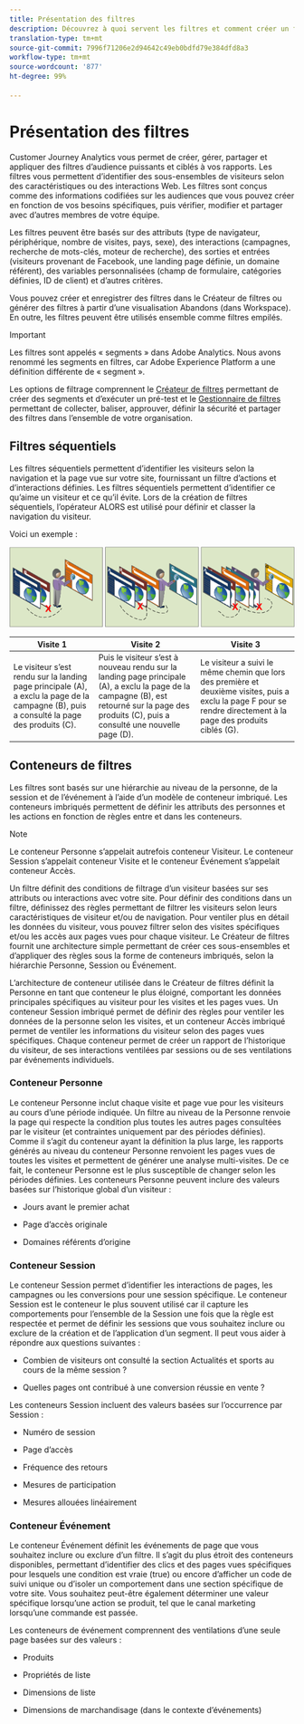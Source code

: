 ```yaml
---
title: Présentation des filtres
description: Découvrez à quoi servent les filtres et comment créer un filtre simple.
translation-type: tm+mt
source-git-commit: 7996f71206e2d94642c49eb0bdfd79e384dfd8a3
workflow-type: tm+mt
source-wordcount: '877'
ht-degree: 99%

---
```



# Présentation des filtres

Customer Journey Analytics vous permet de créer, gérer, partager et appliquer des filtres d’audience puissants et ciblés à vos rapports. Les filtres vous permettent d’identifier des sous-ensembles de visiteurs selon des caractéristiques ou des interactions Web. Les filtres sont conçus comme des informations codifiées sur les audiences que vous pouvez créer en fonction de vos besoins spécifiques, puis vérifier, modifier et partager avec d’autres membres de votre équipe.

Les filtres peuvent être basés sur des attributs (type de navigateur, périphérique, nombre de visites, pays, sexe), des interactions (campagnes, recherche de mots-clés, moteur de recherche), des sorties et entrées (visiteurs provenant de Facebook, une landing page définie, un domaine référent), des variables personnalisées (champ de formulaire, catégories définies, ID de client) et d’autres critères.

Vous pouvez créer et enregistrer des filtres dans le Créateur de filtres ou générer des filtres à partir d’une visualisation Abandons (dans Workspace). En outre, les filtres peuvent être utilisés ensemble comme filtres empilés.

>[!IMPORTANT]
>Les filtres sont appelés « segments » dans Adobe Analytics. Nous avons renommé les segments en filtres, car Adobe Experience Platform a une définition différente de « segment ». 

Les options de filtrage comprennent le [Créateur de filtres](/help/components/filters/create-filters.md) permettant de créer des segments et d’exécuter un pré-test et le [Gestionnaire de filtres](/help/components/filters/manage-filters.md) permettant de collecter, baliser, approuver, définir la sécurité et partager des filtres dans l’ensemble de votre organisation.

## Filtres séquentiels

Les filtres séquentiels permettent d’identifier les visiteurs selon la navigation et la page vue sur votre site, fournissant un filtre d’actions et d’interactions définies. Les filtres séquentiels permettent d’identifier ce qu’aime un visiteur et ce qu’il évite. Lors de la création de filtres séquentiels, l’opérateur ALORS est utilisé pour définir et classer la navigation du visiteur.

Voici un exemple :

![](assets/sequential_fil.png)

| Visite 1 | Visite 2 | Visite 3 |
|---|---|---|
| Le visiteur s’est rendu sur la landing page principale (A), a exclu la page de la campagne (B), puis a consulté la page des produits (C). | Puis le visiteur s’est à nouveau rendu sur la landing page principale (A), a exclu la page de la campagne (B), est retourné sur la page des produits (C), puis a consulté une nouvelle page (D). | Le visiteur a suivi le même chemin que lors des première et deuxième visites, puis a exclu la page F pour se rendre directement à la page des produits ciblés (G). |

## Conteneurs de filtres

Les filtres sont basés sur une hiérarchie au niveau de la personne, de la session et de l’événement à l’aide d’un modèle de conteneur imbriqué. Les conteneurs imbriqués permettent de définir les attributs des personnes et les actions en fonction de règles entre et dans les conteneurs.

>[!NOTE]
>Le conteneur Personne s’appelait autrefois conteneur Visiteur. Le conteneur Session s’appelait conteneur Visite et le conteneur Événement s’appelait conteneur Accès.

Un filtre définit des conditions de filtrage d’un visiteur basées sur ses attributs ou interactions avec votre site. Pour définir des conditions dans un filtre, définissez des règles permettant de filtrer les visiteurs selon leurs caractéristiques de visiteur et/ou de navigation. Pour ventiler plus en détail les données du visiteur, vous pouvez filtrer selon des visites spécifiques et/ou les accès aux pages vues pour chaque visiteur. Le Créateur de filtres fournit une architecture simple permettant de créer ces sous-ensembles et d’appliquer des règles sous la forme de conteneurs imbriqués, selon la hiérarchie Personne, Session ou Événement.

L’architecture de conteneur utilisée dans le Créateur de filtres définit la Personne en tant que conteneur le plus éloigné, comportant les données principales spécifiques au visiteur pour les visites et les pages vues. Un conteneur Session imbriqué permet de définir des règles pour ventiler les données de la personne selon les visites, et un conteneur Accès imbriqué permet de ventiler les informations du visiteur selon des pages vues spécifiques. Chaque conteneur permet de créer un rapport de l’historique du visiteur, de ses interactions ventilées par sessions ou de ses ventilations par événements individuels.

### Conteneur Personne

Le conteneur Personne inclut chaque visite et page vue pour les visiteurs au cours d’une période indiquée. Un filtre au niveau de la Personne renvoie la page qui respecte la condition plus toutes les autres pages consultées par le visiteur (et contraintes uniquement par des périodes définies). Comme il s’agit du conteneur ayant la définition la plus large, les rapports générés au niveau du conteneur Personne renvoient les pages vues de toutes les visites et permettent de générer une analyse multi-visites. De ce fait, le conteneur Personne est le plus susceptible de changer selon les périodes définies.
Les conteneurs Personne peuvent inclure des valeurs basées sur l’historique global d’un visiteur :

* Jours avant le premier achat

* Page d’accès originale

* Domaines référents d’origine

### Conteneur Session

Le conteneur Session permet d’identifier les interactions de pages, les campagnes ou les conversions pour une session spécifique. Le conteneur Session est le conteneur le plus souvent utilisé car il capture les comportements pour l’ensemble de la Session une fois que la règle est respectée et permet de définir les sessions que vous souhaitez inclure ou exclure de la création et de l’application d’un segment. Il peut vous aider à répondre aux questions suivantes :

* Combien de visiteurs ont consulté la section Actualités et sports au cours de la même session ?

* Quelles pages ont contribué à une conversion réussie en vente ?

Les conteneurs Session incluent des valeurs basées sur l’occurrence par Session :

* Numéro de session

* Page d’accès

* Fréquence des retours

* Mesures de participation

* Mesures allouées linéairement

### Conteneur Événement

Le conteneur Événement définit les événements de page que vous souhaitez inclure ou exclure d’un filtre. Il s’agit du plus étroit des conteneurs disponibles, permettant d’identifier des clics et des pages vues spécifiques pour lesquels une condition est vraie (true) ou encore d’afficher un code de suivi unique ou d’isoler un comportement dans une section spécifique de votre site. Vous souhaitez peut-être également déterminer une valeur spécifique lorsqu’une action se produit, tel que le canal marketing lorsqu’une commande est passée.

Les conteneurs de événement comprennent des ventilations d’une seule page basées sur des valeurs :

* Produits

* Propriétés de liste

* Dimensions de liste

* Dimensions de marchandisage (dans le contexte d’événements)